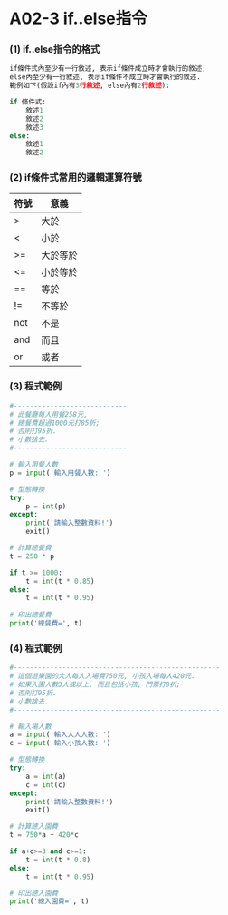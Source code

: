# A02-3 if..else指令


### (1) if..else指令的格式
``` python
if條件式內至少有一行敘述, 表示if條件成立時才會執行的敘述;
else內至少有一行敘述, 表示if條件不成立時才會執行的敘述.
範例如下(假設if內有3行敘述, else內有2行敘述):

if 條件式:
    敘述1
    敘述2
    敘述3
else:
    敘述1
    敘述2
```

### (2) if條件式常用的邏輯運算符號

| 符號 | 意義 |
|------|------|
| >    | 大於 |
| <    | 小於 |
| >=    | 大於等於 |
| <=    | 小於等於 |
| ==    | 等於 |
| !=    | 不等於 |
| not    | 不是 |
| and    | 而且 |
| or    | 或者 |

### (3) 程式範例
``` python
#----------------------------
# 此餐廳每人用餐258元,
# 總餐費超過1000元打85折;
# 否則打95折.
# 小數捨去.
#----------------------------

# 輸入用餐人數
p = input('輸入用餐人數: ')

# 型態轉換
try:
    p = int(p)
except:
    print('請輸入整數資料!')
    exit()

# 計算總餐費
t = 258 * p

if t >= 1000:
    t = int(t * 0.85)
else:
    t = int(t * 0.95)
    
# 印出總餐費
print('總餐費=', t)
```


### (4) 程式範例
``` python
#---------------------------------------------------
# 這個遊樂園的大人每人入場費750元, 小孩入場每人420元.
# 如果入園人數3人或以上, 而且包括小孩, 門票打8折;
# 否則打95折.
# 小數捨去.
#---------------------------------------------------

# 輸入場人數
a = input('輸入大人人數: ')
c = input('輸入小孩人數: ')

# 型態轉換
try:
    a = int(a)
    c = int(c)
except:
    print('請輸入整數資料!')
    exit()

# 計算總入園費
t = 750*a + 420*c

if a+c>=3 and c>=1:
    t = int(t * 0.8)
else:
    t = int(t * 0.95)

# 印出總入園費
print('總入園費=', t)
```
